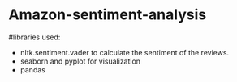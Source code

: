 # Amazon-sentiment-analysis

#libraries used:
- nltk.sentiment.vader to calculate the sentiment of the reviews.
- seaborn and pyplot for visualization
- pandas
